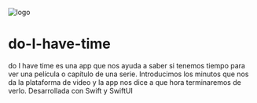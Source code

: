 
![logo](https://github.com/isthebetadev/do-I-have-time/assets/160135386/b8230f2b-5e4d-43ff-92fc-67e9233be6ef)

# do-I-have-time
do I have time es una app que nos ayuda a saber si tenemos tiempo para ver una película o capítulo de una serie. Introducimos los minutos que nos da la plataforma de video y la app nos dice a que hora terminaremos de verlo. Desarrollada con Swift y SwiftUI
